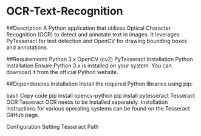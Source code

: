 # OCR-Text-Recognition

##Description
A Python application that utilizes Optical Character Recognition (OCR) to detect and annotate text in images. It leverages PyTesseract for text detection and OpenCV for drawing bounding boxes and annotations.

##Requirements
Python 3.x
OpenCV (cv2)
PyTesseract
Installation
Python Installation
Ensure Python 3.x is installed on your system. You can download it from the official Python website.

##Dependencies Installation
Install the required Python libraries using pip:

bash
Copy code
pip install opencv-python
pip install pytesseract
Tesseract OCR
Tesseract OCR needs to be installed separately. Installation instructions for various operating systems can be found on the Tesseract GitHub page.

Configuration
Setting Tesseract Path
